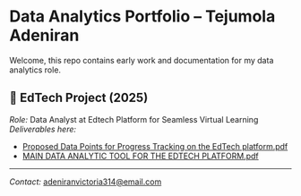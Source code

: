 # Data Analytics Portfolio – Tejumola Adeniran

Welcome, this repo contains early work and documentation for my data analytics role.

## 📌 EdTech Project (2025)
*Role:* Data Analyst at Edtech Platform for Seamless Virtual Learning  
*Deliverables here:*
- [Proposed Data Points for Progress Tracking on the EdTech platform.pdf](./Proposed_Data_to_track.pdf)
- [MAIN DATA ANALYTIC TOOL FOR THE EDTECH PLATFORM.pdf](./Analytics_Tools_Plan.pdf)

---

*Contact:* adeniranvictoria314@email.com
